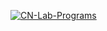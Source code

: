 [![CN-Lab-Programs](https://github.com/Kritik007/CODES/blob/main/CN-Lab-Programs/computer-networking-lab-programs-by-kritik-agarwal.svg)](https://github.com/Kritik007)
